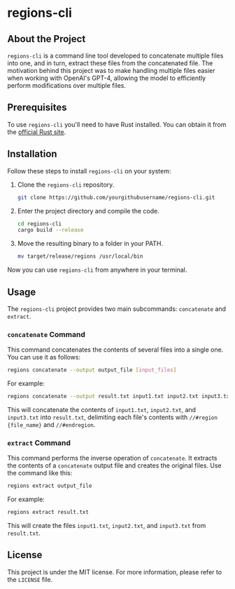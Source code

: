 # regions-cli

## About the Project

`regions-cli` is a command line tool developed to concatenate multiple files into one, and in turn, extract these files from the concatenated file. The motivation behind this project was to make handling multiple files easier when working with OpenAI's GPT-4, allowing the model to efficiently perform modifications over multiple files.

## Prerequisites

To use `regions-cli` you'll need to have Rust installed. You can obtain it from the [official Rust site](https://www.rust-lang.org/tools/install).

## Installation

Follow these steps to install `regions-cli` on your system:

1. Clone the `regions-cli` repository.

   ```bash
   git clone https://github.com/yourgithubusername/regions-cli.git
   ```

2. Enter the project directory and compile the code.

   ```bash
   cd regions-cli
   cargo build --release
   ```

3. Move the resulting binary to a folder in your PATH.
   ```bash
   mv target/release/regions /usr/local/bin
   ```

Now you can use `regions-cli` from anywhere in your terminal.

## Usage

The `regions-cli` project provides two main subcommands: `concatenate` and `extract`.

### `concatenate` Command

This command concatenates the contents of several files into a single one. You can use it as follows:

```bash
regions concatenate --output output_file [input_files]
```

For example:

```bash
regions concatenate --output result.txt input1.txt input2.txt input3.txt
```

This will concatenate the contents of `input1.txt`, `input2.txt`, and `input3.txt` into `result.txt`, delimiting each file's contents with `//#region {file_name}` and `//#endregion`.

### `extract` Command

This command performs the inverse operation of `concatenate`. It extracts the contents of a `concatenate` output file and creates the original files. Use the command like this:

```bash
regions extract output_file
```

For example:

```bash
regions extract result.txt
```

This will create the files `input1.txt`, `input2.txt`, and `input3.txt` from `result.txt`.

## License

This project is under the MIT license. For more information, please refer to the `LICENSE` file.
